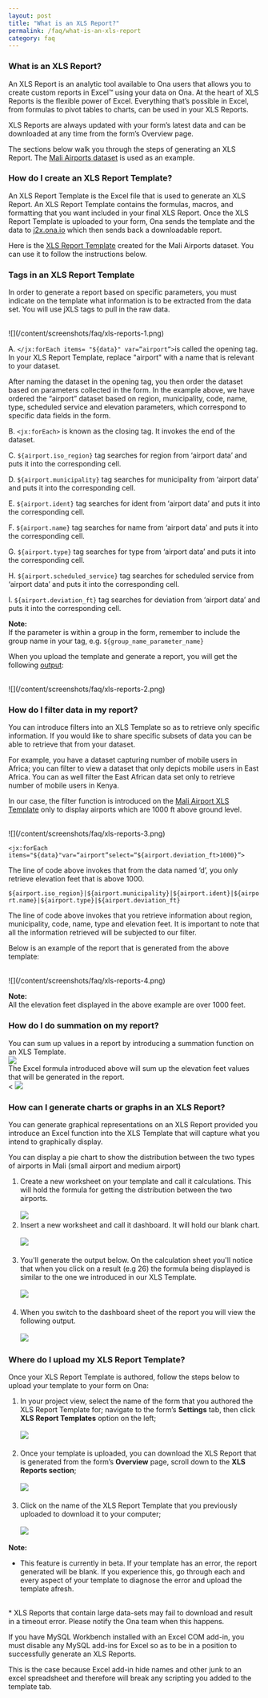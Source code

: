 ```yaml
---
layout: post
title: "What is an XLS Report?"
permalink: /faq/what-is-an-xls-report
category: faq
---
```


### What is an XLS Report?

An XLS Report is an analytic tool available to Ona users that allows you to create custom reports in Excel™ using your data on Ona.  At the heart of XLS Reports is the flexible power of Excel.  Everything that’s possible in Excel, from formulas to pivot tables to charts, can be used in your XLS Reports.      

XLS Reports are always updated with your form’s latest data and can be downloaded at any time from the form’s Overview page.  

The sections below walk you through the steps of generating an XLS Report.  The [Mali Airports dataset](https://ona.io/acme/2280/18477) is used as an example.

### How do I create an XLS Report Template? 

An XLS Report Template is the Excel file that is used to generate an XLS Report.  An XLS Report Template contains the formulas, macros, and formatting that you want included in your final XLS Report.  Once the XLS Report Template is uploaded to your form, Ona sends the template and the data to [j2x.ona.io](https://j2x.ona.io/) which then sends back a downloadable report.

Here is the [XLS Report Template](https://docs.google.com/a/ona.io/spreadsheets/d/1bfeYJOWt72NBP_nZYruJOgEVIUvIgPTo2av4bjw67X4/edit#gid=965777567) created for the Mali Airports dataset.  You can use it to follow the instructions below.

### Tags in an XLS Report Template

In order to generate a report based on specific parameters, you must indicate on the template what information is to be extracted from the data set. You will use jXLS tags to pull in the raw data.

<br>
![](/content/screenshots/faq/xls-reports-1.png)

A.  `</jx:forEach items= "${data}" var=”airport”>`is called the opening tag. In your XLS Report Template, replace "airport" with a name that is relevant to your dataset.

After naming the dataset in the opening tag, you then order the dataset based on parameters collected in the form. 
In the example above, we have ordered the “airport” dataset based on region, municipality, code, name, type, scheduled service and elevation parameters, which correspond to specific data fields in the form. 

B.  `<jx:forEach>` is known as the closing tag. It invokes the end of the dataset.

C.  `${airport.iso_region}` tag searches for region from ‘airport data’ and puts it into the corresponding cell.

D.  `${airport.municipality}` tag searches for municipality from ‘airport data’ and puts it into the corresponding cell.

E.  `${airport.ident}` tag searches for ident from ‘airport data’ and puts it into the corresponding cell.

F.  `${airport.name}` tag searches for name from ‘airport data’ and puts it into the corresponding cell.

G.  `${airport.type}` tag searches for type from ‘airport data’ and puts it into the corresponding cell.

H.  `${airport.scheduled_service}` tag searches for scheduled service from ‘airport data’ and puts it into the corresponding cell.

I.  `${airport.deviation_ft}` tag searches for deviation from ‘airport data’ and puts it into the corresponding cell.

>
**Note:** <br/>  If the parameter is within a group in the form, remember to include the group name in your tag, e.g. `${group_name_parameter_name}` 

When you upload the template and generate a report, you will get the following [output](https://docs.google.com/a/ona.io/spreadsheets/d/16Lt-FgO-M0NwlNysQlVN_kw0y7__5242BocIL5ZBNsM/edit?usp=sharing):

<br>
![](/content/screenshots/faq/xls-reports-2.png)

### How do I filter data in my report?

You can introduce filters into an XLS Template so as to retrieve only specific information. If you would like to share specific subsets of data you can be able to retrieve that from your dataset. 

For example, you have a dataset capturing number of mobile users in Africa; you can filter to view a dataset that only depicts mobile users in East Africa. You can as well filter the East African data set only to retrieve number of mobile users in Kenya.

In our case, the filter function is introduced on the [Mali Airport XLS Template](https://docs.google.com/a/ona.io/spreadsheets/d/16Lt-FgO-M0NwlNysQlVN_kw0y7__5242BocIL5ZBNsM/edit?usp=sharing) only to display airports which are 1000 ft above ground level.

<br>
![](/content/screenshots/faq/xls-reports-3.png)

`<jx:forEach items="${data}"var=“airport”select=“${airport.deviation_ft>1000}”>`

The line of code above invokes that from the data named ‘d’, you only retrieve elevation feet that is above 1000.

`${airport.iso_region}|${airport.municipality}|${airport.ident}|${airport.name}|${airport.type}|${airport.deviation_ft}`

The line of code above invokes that you retrieve information about region, municipality, code, name, type and elevation feet. It is important to note that all the information retrieved will be subjected to our filter.

Below is an example of the report that is generated from the above template:

<br>
![](/content/screenshots/faq/xls-reports-4.png)

>
**Note:** <br/> All the elevation feet displayed in the above example are over 1000 feet.

### How do I do summation on my report?

You can sum up values in a report by introducing a summation function on an XLS Template.
<br>
![](/content/screenshots/faq/xls-reports-5.png)
<br>
The Excel formula introduced above will sum up the elevation feet values that will be generated in the report.
<br><
 ![](/content/screenshots/faq/xls-reports-6.png)

### How can I generate charts or graphs in an XLS Report?

You can generate graphical representations on an XLS Report provided you introduce an Excel function into the XLS Template that will capture what you intend to graphically display.

You can display a pie chart to show the distribution between the two types of airports in Mali (small airport and medium airport)

1. Create a new worksheet on your template and call it calculations. This will hold the formula for getting the distribution between the two airports.
<br><br>
![](/content/screenshots/faq/xls-reports-7.png)
2. Insert a new worksheet and call it dashboard. It will hold our blank chart.
<br><br>
![](/content/screenshots/faq/xls-reports-8.png)
<br><br>
3. You'll generate the output below. On the calculation sheet you'll notice that when you click on a result (e.g 26) the formula being displayed is similar to the one we introduced in our XLS Template.
<br><br>
![](/content/screenshots/faq/xls-reports-9.png)
<br><br>
4. When you switch to the dashboard sheet of the report you will view the following output.
<br><br>
![](/content/screenshots/faq/xls-reports-10.png)

### Where do I upload my XLS Report Template?

Once your XLS Report Template is authored, follow the steps below to upload your template to your form on Ona:

1. In your project view, select the name of the form that you authored the XLS Report Template for; navigate to the form’s  **Settings** tab, then click **XLS Report Templates** option on the left;
<br><br>
![](/content/screenshots/faq/xls-reports-11.png)
<br><br>
2. Once your template is uploaded, you can download the XLS Report that is generated from the form’s **Overview** page, scroll down to the **XLS Reports section**;
<br><br>
![](/content/screenshots/faq/xls-reports-12.png)
<br><br>
3. Click on the name of the XLS Report Template that you previously uploaded to download it to your computer;
<br><br>
![](/content/screenshots/faq/xls-reports-13.png)

> 
**Note:** <br/> 
* This feature is currently in beta. If your template has an error, the report generated will be blank. If you experience this, go through each and every aspect of your template to diagnose the error and upload the template afresh.
<br>
* XLS Reports that contain large data-sets may fail to download and result in a timeout error.  Please notify the Ona team when this happens.

If you have MySQL Workbench installed with an Excel COM add-in, you must disable any MySQL add-ins for Excel so as to be in a position to successfully generate an XLS Reports.

This is the case because Excel add-in hide names and other junk to an excel spreadsheet and therefore will break any scripting you added to the template tab. 
